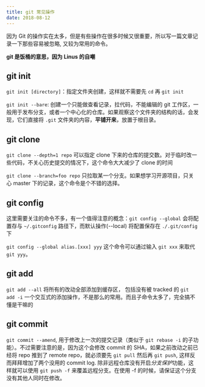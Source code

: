 ```yaml
---
title: git 常见操作
date: 2018-08-12
---
```


因为 Git 的操作实在太多，但是有些操作在很多时候又很重要，所以写一篇文章记录一下那些容易被忽略, 又较为常用的命令。

**git 是饭桶的意思，因为 Linus 的自嘲**

## git init

`git init [directory]`：指定文件夹创建，这样就不需要先 `cd` 再 `git init`

`git init --bare`: 创建一个只能做查看记录，拉代码，不能编辑的 git 工作区，一般用于发布分支，或者一个中心化的仓库。如果观察这个文件夹的结构的话，会发现，它们直接将 `.git` 文件夹的内容，**平铺开来**，放置于根目录。

## git clone

`git clone --depth=1 repo` 可以指定 clone 下来的仓库的提交数。对于临时改一些代码，不关心历史提交的情况下，这个命令大大减少了 clone 的时间

`git clone --branch=foo repo` 只拉取某一个分支。如果想学习开源项目，只关心 master 下的记录，这个命令是个不错的选择。

## git config

这里需要关注的命令不多，有一个值得注意的概念：`git config --global` 会将配置存与 `~/.gitconfig` 路径下，而默认操作(--local) 将配置保存在 `./.git/config` 下

`git config --global alias.[xxx] yyy` 这个命令可以通过输入 `git xxx` 来取代 `git yyy`。

## git add

`git add --all` 将所有的改动全部添加到缓存区， 包括没有被 tracked 的
`git add -i` 一个交互式的添加操作，不是那么的常用。而且子命令太多了，完全搞不懂是干嘛的

## git commit

`git commit --amend`, 用于修改上一次的提交记录（类似于 `git rebase -i` 的子功能）。不过需要注意的是，因为这个会修改 commit 的 SHA，如果之前改动之前已经将 repo 推到了 remote repo，就必须要先 `git pull` 然后再 `git push`, 这样反而拜拜增加了两个没用的 commit log. 除非远程仓库没有开启*分支保护*功能，这样就可以使用 `git push -f` 来覆盖远程分支。在使用 -f 的时候，请保证这个分支没有其他人同时在修改。
